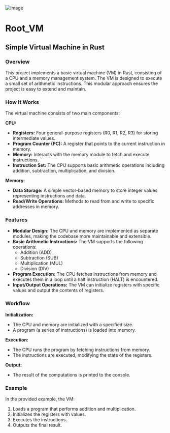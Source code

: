 ![image](https://github.com/user-attachments/assets/eab41682-7463-4db6-91eb-252892295a23)

# Root_VM

## Simple Virtual Machine in Rust

### Overview

This project implements a basic virtual machine (VM) in Rust, consisting of a CPU and a memory management system. The VM is designed to execute a small set of arithmetic instructions. This modular approach ensures the project is easy to extend and maintain.

### How It Works

The virtual machine consists of two main components:

**CPU:**

- **Registers:** Four general-purpose registers (R0, R1, R2, R3) for storing intermediate values.
- **Program Counter (PC):** A register that points to the current instruction in memory.
- **Memory:** Interacts with the memory module to fetch and execute instructions.
- **Instruction Set:** The CPU supports basic arithmetic operations including addition, subtraction, multiplication, and division.

**Memory:**

- **Data Storage:** A simple vector-based memory to store integer values representing instructions and data.
- **Read/Write Operations:** Methods to read from and write to specific addresses in memory.

### Features

- **Modular Design:** The CPU and memory are implemented as separate modules, making the codebase more maintainable and extensible.
- **Basic Arithmetic Instructions:** The VM supports the following operations:
  - Addition (ADD)
  - Subtraction (SUB)
  - Multiplication (MUL)
  - Division (DIV)
- **Program Execution:** The CPU fetches instructions from memory and executes them in a loop until a halt instruction (HALT) is encountered.
- **Input/Output Operations:** The VM can initialize registers with specific values and output the contents of registers.

### Workflow

**Initialization:**

- The CPU and memory are initialized with a specified size.
- A program (a series of instructions) is loaded into memory.

**Execution:**

- The CPU runs the program by fetching instructions from memory.
- The instructions are executed, modifying the state of the registers.

**Output:**

- The result of the computations is printed to the console.

### Example

In the provided example, the VM:

1. Loads a program that performs addition and multiplication.
2. Initializes the registers with values.
3. Executes the instructions.
4. Outputs the final result.

